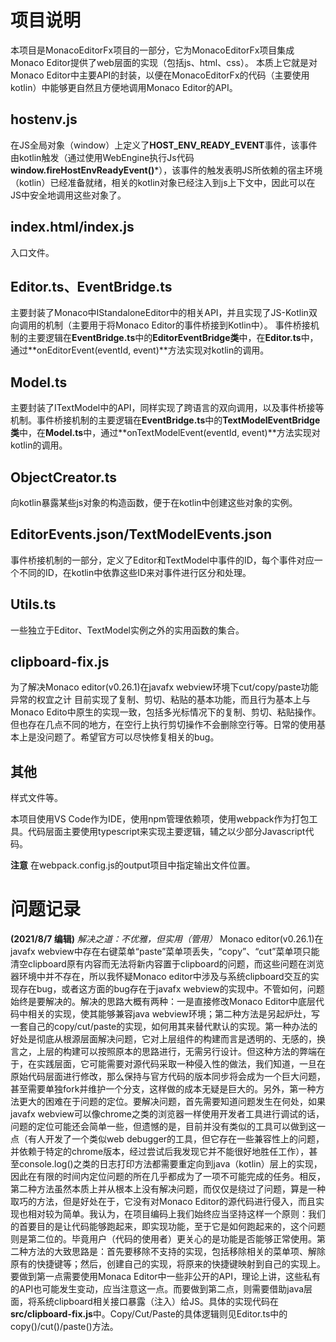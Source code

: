 # 项目说明
本项目是MonacoEditorFx项目的一部分，它为MonacoEditorFx项目集成Monaco Editor提供了web层面的实现（包括js、html、css）。
本质上它就是对Monaco Editor中主要API的封装，以便在MonacoEditorFx的代码（主要使用kotlin）中能够更自然且方便地调用Monaco Editor的API。

## hostenv.js
在JS全局对象（window）上定义了**HOST_ENV_READY_EVENT**事件，该事件由kotlin触发（通过使用WebEngine执行Js代码**window.fireHostEnvReadyEvent()***），该事件的触发表明JS所依赖的宿主环境（kotlin）已经准备就绪，相关的kotlin对象已经注入到js上下文中，因此可以在JS中安全地调用这些对象了。

## index.html/index.js
入口文件。

## Editor.ts、EventBridge.ts
主要封装了Monaco中IStandaloneEditor中的相关API，并且实现了JS-Kotlin双向调用的机制（主要用于将Monaco Editor的事件桥接到Kotlin中）。
事件桥接机制的主要逻辑在**EventBridge.ts**中的**EditorEventBridge类**中，在**Editor.ts**中，通过**onEditorEvent(eventId, event)**方法实现对kotlin的调用。

## Model.ts
主要封装了ITextModel中的API，同样实现了跨语言的双向调用，以及事件桥接等机制。事件桥接机制的主要逻辑在**EventBridge.ts**中的**TextModelEventBridge类**中，在**Model.ts**中，通过**onTextModelEvent(eventId, event)**方法实现对kotlin的调用。

## ObjectCreator.ts
向kotlin暴露某些js对象的构造函数，便于在kotlin中创建这些对象的实例。

## EditorEvents.json/TextModelEvents.json
事件桥接机制的一部分，定义了Editor和TextModel中事件的ID，每个事件对应一个不同的ID，在kotlin中依靠这些ID来对事件进行区分和处理。

## Utils.ts
一些独立于Editor、TextModel实例之外的实用函数的集合。

## clipboard-fix.js
为了解决Monaco editor(v0.26.1)在javafx webview环境下cut/copy/paste功能异常的权宜之计
目前实现了复制、剪切、粘贴的基本功能，而且行为基本上与Monaco Edito中原生的实现一致，包括多光标情况下的复制、剪切、粘贴操作。但也存在几点不同的地方，在空行上执行剪切操作不会删除空行等。日常的使用基本上是没问题了。希望官方可以尽快修复相关的bug。

## 其他
样式文件等。

本项目使用VS Code作为IDE，使用npm管理依赖项，使用webpack作为打包工具。代码层面主要使用typescript来实现主要逻辑，辅之以少部分Javascript代码。

**注意** 在webpack.config.js的output项目中指定输出文件位置。

# 问题记录
**(2021/8/7 编辑)** *解决之道：不优雅，但实用（管用）* Monaco editor(v0.26.1)在javafx webview中存在右键菜单“paste”菜单项丢失，“copy”、“cut”菜单项只能清空clipboard原有内容而无法将新内容置于clipboard的问题，而这些问题在浏览器环境中并不存在，所以我怀疑Monaco editor中涉及与系统clipboard交互的实现存在bug，或者这方面的bug存在于javafx webview的实现中。不管如何，问题始终是要解决的。解决的思路大概有两种：一是直接修改Monaco Editor中底层代码中相关的实现，使其能够兼容java webview环境；第二种方法是另起炉灶，写一套自己的copy/cut/paste的实现，如何用其来替代默认的实现。第一种办法的好处是彻底从根源层面解决问题，它对上层组件的构建而言是透明的、无感的，换言之，上层的构建可以按照原本的思路进行，无需另行设计。但这种方法的弊端在于，在实践层面，它可能需要对源代码采取一种侵入性的做法，我们知道，一旦在原始代码层面进行修改，那么保持与官方代码的版本同步将会成为一个巨大问题，甚至需要单独fork并维护一个分支，这样做的成本无疑是巨大的。另外，第一种方法更大的困难在于问题的定位。要解决问题，首先需要知道问题发生在何处，如果javafx webview可以像chrome之类的浏览器一样使用开发者工具进行调试的话，问题的定位可能还会简单一些，但遗憾的是，目前并没有类似的工具可以做到这一点（有人开发了一个类似web debugger的工具，但它存在一些兼容性上的问题，并依赖于特定的chrome版本，经过尝试后我发现它并不能很好地胜任工作），甚至console.log()之类的日志打印方法都需要重定向到java（kotlin）层上的实现，因此在有限的时间内定位问题的所在几乎都成为了一项不可能完成的任务。相反，第二种方法虽然本质上并从根本上没有解决问题，而仅仅是绕过了问题，算是一种取巧的方法，但是好处在于，它没有对Monaco Editor的源代码进行侵入，而且实现也相对较为简单。我认为，在项目编码上我们始终应当坚持这样一个原则：我们的首要目的是让代码能够跑起来，即实现功能，至于它是如何跑起来的，这个问题则是第二位的。毕竟用户（代码的使用者）更关心的是功能是否能够正常使用。第二种方法的大致思路是：首先要移除不支持的实现，包括移除相关的菜单项、解除原有的快捷键等；然后，创建自己的实现，将原来的快捷键映射到自己的实现上。要做到第一点需要使用Monaca Editor中一些非公开的API，理论上讲，这些私有的API也可能发生变动，应当注意这一点。而要做到第二点，则需要借助java层面，将系统clipboard相关接口暴露（注入）给JS。具体的实现代码在**src/clipboard-fix.js**中。Copy/Cut/Paste的具体逻辑则见Editor.ts中的copy()/cut()/paste()方法。